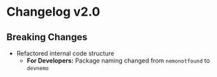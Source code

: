 # Changelog v2.0

## Breaking Changes
- Refactored internal code structure
  - **For Developers:** Package naming changed from `nemonotfound` to `devnemo`